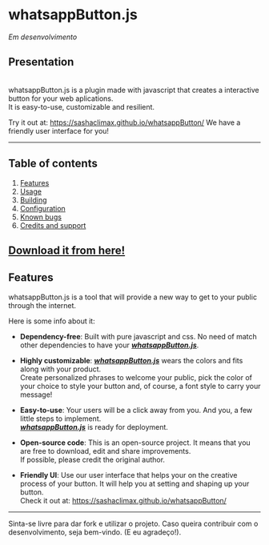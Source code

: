# whatsappButton.js
*Em desenvolvimento*<br>

## Presentation
<br>whatsappButton.js is a plugin made with javascript that creates a interactive button for your web aplications.
<br>It is easy-to-use, customizable and resilient.

Try it out at: https://sashaclimax.github.io/whatsappButton/
We have a friendly user interface for you!

------------------------------------------------

## Table of contents

1. [Features](#features)
2. [Usage](#disclaimer)
3. [Building](#forwarding)
4. [Configuration](#configuration)
5. [Known bugs](#known-bugs)
6. [Credits and support](#credits-and-support)

## **[Download it from here!](https://github.com/sashaclimax/whatsappButton.js)**

## Features

whatsappButton.js is a tool that will provide a new way to get to your public through the internet.

Here is some info about it:

- **Dependency-free**:  Built with pure javascript and css. No need of match other dependencies to have your **[*whatsappButton.js*](https://sashaclimax.github.io/whatsappButton/)**.

- **Highly customizable**:  **[*whatsappButton.js*](https://sashaclimax.github.io/whatsappButton/)** wears the colors and fits along with your product.<br>Create personalized phrases to welcome your public, pick the color of your choice to style your button and, of course, a font style to carry your message!

- **Easy-to-use**:  Your users will be a click away from you. And you, a few little steps to implement.<br>**[*whatsappButton.js*](https://sashaclimax.github.io/whatsappButton/)** is ready for deployment.

- **Open-source code**:  This is an open-source project. It means that you are free to download, edit and share improvements.<br>If possible, please credit the original author.

- **Friendly UI**:  Use our user interface that helps your on the creative process of your button. It will help you at setting and shaping up your button.<br>Check it out at: https://sashaclimax.github.io/whatsappButton/



------------------------------------------------

Sinta-se livre para dar fork e utilizar o projeto.
Caso queira contribuir com o desenvolvimento, seja bem-vindo. (E eu agradeço!).
